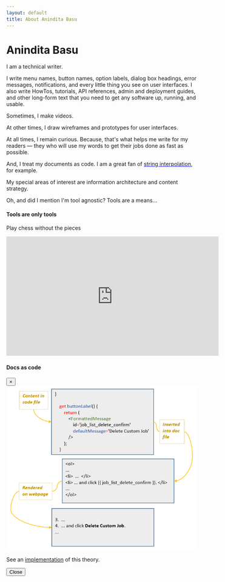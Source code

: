 ```yaml
---
layout: default
title: About Anindita Basu
---
```

<div class = "container">
<h1>Anindita Basu</h1>
<p>I am a technical writer.</p>
<p>I write menu names, button names, option labels, dialog box headings, error messages, notifications, and every little thing you see on user interfaces. I also write HowTos, tutorials, API references, admin and deployment guides, and other long-form text that you need to get any software up, running, and usable.</p>
<p>Sometimes, I make videos.</p>
<p>At other times, I draw wireframes and prototypes for user interfaces.</p>
<p>At all times, I remain curious. Because, that's what helps me write for my readers &mdash; they who will use my words to get their jobs done as fast as possible.</p>
<p>And, I treat my documents as code. I am a great fan of <span style="color:blue; text-decoration:underline"><a data-toggle="modal" data-target="#docsAsCodeModal">string interpolation</a></span>, for example.</p>
<p>My special areas of interest are information architecture and content strategy.</p>
<p>Oh, and did I mention I'm tool agnostic? Tools are a means...</p>
</div><!-- /container -->

<div class="container mt-3">
  <div class="media border p-3">
    <div class="media-body">
      <h4>Tools are only tools</h4>
      <p>Play chess without the pieces</p>
      <iframe width="560" height="315" src="https://www.youtube.com/embed/5P3a0jiHEEs?start=29" frameborder="0" allow="accelerometer; autoplay; encrypted-media; gyroscope; picture-in-picture" allowfullscreen></iframe>
    </div><!-- /media body -->
  </div><!-- /media -->
</div><!-- /container mt-3 -->

<!-- docsAsCodeModal -->
  <div class="modal" id="docsAsCodeModal">
    <div class="modal-dialog modal-lg">
      <div class="modal-content">      
        <!-- Modal Header -->
        <div class="modal-header">
          <h4 class="modal-title">Docs as code</h4>
          <button type="button" class="close" data-dismiss="modal">&times;</button>
        </div><!-- /modal header -->       
        <!-- Modal body -->
        <div class="modal-body">
          <img src = "./images/docsAScode.png"/>
        </div><!-- /modal body -->      
        <!-- Modal footer -->
        <div class="modal-footer">
		  <p>See an <a href = "https://aninditabasu.github.io/docs-as-code/" target = "_blank">implementation</a> of this theory.</p>
          <button type="button" class="btn btn-success" data-dismiss="modal">Close</button>
        </div><!-- /modal footer -->        
      </div><!-- /modal content -->
    </div><!-- /modal dialog -->
  </div><!-- /modal -->
